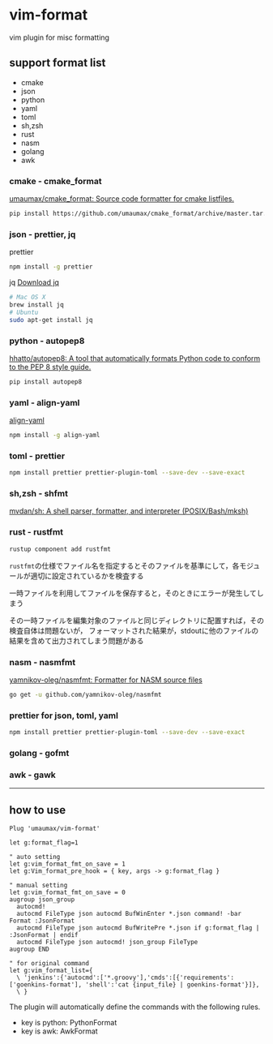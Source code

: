 # vim-format

vim plugin for misc formatting

## support format list
* cmake
* json
* python
* yaml
* toml
* sh,zsh
* rust
* nasm
* golang
* awk

### cmake - cmake_format
[umaumax/cmake\_format: Source code formatter for cmake listfiles\.]( https://github.com/umaumax/cmake_format )
``` bash
pip install https://github.com/umaumax/cmake_format/archive/master.tar.gz
```

### json - prettier, jq
prettier
``` bash
npm install -g prettier
```

jq
[Download jq]( https://stedolan.github.io/jq/download/ )
``` bash
# Mac OS X
brew install jq
# Ubuntu
sudo apt-get install jq
```

### python - autopep8
[hhatto/autopep8: A tool that automatically formats Python code to conform to the PEP 8 style guide\.]( https://github.com/hhatto/autopep8 )
``` bash
pip install autopep8
```

### yaml - align-yaml
[align\-yaml]( https://github.com/jonschlinkert/align-yaml )
``` bash
npm install -g align-yaml
```

### toml - prettier
``` bash
npm install prettier prettier-plugin-toml --save-dev --save-exact
```

### sh,zsh - shfmt
[mvdan/sh: A shell parser, formatter, and interpreter \(POSIX/Bash/mksh\)]( https://github.com/mvdan/sh )

### rust - rustfmt
``` bash
rustup component add rustfmt
```
`rustfmt`の仕様でファイル名を指定するとそのファイルを基準にして，各モジュールが適切に設定されているかを検査する

一時ファイルを利用してファイルを保存すると，そのときにエラーが発生してしまう

その一時ファイルを編集対象のファイルと同じディレクトリに配置すれば，その検査自体は問題ないが，
フォーマットされた結果が，stdoutに他のファイルの結果を含めて出力されてしまう問題がある

### nasm - nasmfmt
[yamnikov\-oleg/nasmfmt: Formatter for NASM source files]( https://github.com/yamnikov-oleg/nasmfmt )
``` bash
go get -u github.com/yamnikov-oleg/nasmfmt
```

### prettier for json, toml, yaml
``` bash
npm install prettier prettier-plugin-toml --save-dev --save-exact
```

### golang - gofmt

### awk - gawk

----

## how to use
``` vim
Plug 'umaumax/vim-format'

let g:format_flag=1

" auto setting
let g:vim_format_fmt_on_save = 1
let g:Vim_format_pre_hook = { key, args -> g:format_flag }

" manual setting
let g:vim_format_fmt_on_save = 0
augroup json_group
  autocmd!
  autocmd FileType json autocmd BufWinEnter *.json command! -bar Format :JsonFormat
  autocmd FileType json autocmd BufWritePre *.json if g:format_flag | :JsonFormat | endif
  autocmd FileType json autocmd! json_group FileType
augroup END

" for original command
let g:vim_format_list={
  \ 'jenkins':{'autocmd':['*.groovy'],'cmds':[{'requirements':['goenkins-format'], 'shell':'cat {input_file} | goenkins-format'}]},
  \ }
```

The plugin will automatically define the commands with the following rules.
* key is python: PythonFormat
* key is awk:    AwkFormat
